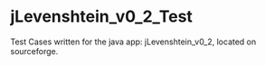 jLevenshtein_v0_2_Test
======================

Test Cases written for the java app: jLevenshtein_v0_2, located on sourceforge.
